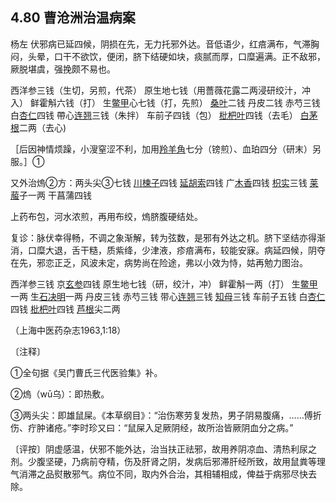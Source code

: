 ## 4.80 曹沧洲治温病案

杨左 伏邪病已延四候，阴损在先，无力托邪外达。音低语少，红㾦满布，气滞胸闷，头晕，口干不欲饮，便闭，脐下结硬如块，痰腻而厚，口糜遍满。正不敌邪，厥脱堪虞，强挽颇不易也。

西洋参三钱（生切，另煎，代茶） 原生地七钱（用薔薇花露二两浸研绞汁，冲入） 鲜霍斛六钱（打） 生[鳖甲](https://www.gmzyjc.com/read/bc/bc17-0.4.15.0.0.md)心七钱（打，先煎） [桑叶](https://www.gmzyjc.com/read/bc/bc01-1.2.3.0.0.md)二钱 丹皮二钱 赤芍三钱 白[杏仁](https://www.gmzyjc.com/read/bc/bc16-0.3.1.0.0.md)四钱 帶心[连翘](https://www.gmzyjc.com/read/bc/bc03-0.4.2.0.0.md)三钱（朱拌） 车前子四钱（包） [枇杷叶](https://www.gmzyjc.com/read/bc/bc16-0.3.9.0.0.md)四钱（去毛） [白茅根](https://www.gmzyjc.com/read/bc/bc13-0.0.5.0.0.md)二两（去心)

［后因神情烦躁，小溲窒涩不利，加用[羚羊角](https://www.gmzyjc.com/read/bc/bc10-0.0.1.0.0.md)七分（镑煎）、血珀四分（研末）另服。］①

又外治熓②方：两头尖③七钱 [川楝子](https://www.gmzyjc.com/read/bc/bc11-0.0.12.0.0.md)四钱 [延胡索](https://www.gmzyjc.com/read/bc/bc12-0.0.2.0.0.md)四钱 广[木香](https://www.gmzyjc.com/read/bc/bc11-0.0.5.0.0.md)四钱 [枳实](https://www.gmzyjc.com/read/bc/bc11-0.0.3.0.0.md)三钱 [莱菔](https://www.gmzyjc.com/read/bc/bc14-0.0.6.0.0.md)子一两 干菖蒲四钱

上药布包，河水浓煎，再用布绞，熓脐腹硬结处。

复诊：脉伏幸得畅，不调之象渐解，转为弦数，是邪有外达之机。脐下坚结亦得渐消，口糜大退，舌干糙，质紫绛，少津液，疹㾦满布，较能安寐。病延四候，阴夺在先，邪恋正乏，风波未定，病势尚在险途，弗以小效为恃，姑再勉力图治。

西洋参三钱 京[玄参](https://www.gmzyjc.com/read/bc/bc03-0.3.4.0.0.md)四钱 原生地七钱（研，绞汁，冲） 鲜霍斛一两（打） 生[鳖甲](https://www.gmzyjc.com/read/bc/bc17-0.4.15.0.0.md)一两 生[石决明](https://www.gmzyjc.com/read/bc/bc10-0.0.2.0.0.md)一两 丹皮三钱 赤芍三钱 带心[连翘](https://www.gmzyjc.com/read/bc/bc03-0.4.2.0.0.md)三钱 [知母](https://www.gmzyjc.com/read/bc/bc03-0.1.2.0.0.md)三钱 车前子五钱 白[杏仁](https://www.gmzyjc.com/read/bc/bc16-0.3.1.0.0.md)四钱 [枇杷叶](https://www.gmzyjc.com/read/bc/bc16-0.3.9.0.0.md)四钱 [芦根](https://www.gmzyjc.com/read/bc/bc03-0.1.4.0.0.md)尖二两

（上海中医药杂志1963,1:18）

〔注释〕

①全句据《吴门曹氏三代医验集》补。

②熓（wū乌）：即热敷。

③两头尖：即雄鼠屎。《本草纲目》：“治伤寒劳复发热，男子阴易腹痛，……傅折伤、疔肿诸疮。”李时珍又曰：“鼠屎入足厥阴经，故所治皆厥阴血分之病。”

〔评按〕阴虚感温，伏邪不能外达，治当扶正祛邪，故用养阴凉血、清热利尿之剂。少腹坚硬，乃病前夺精，伤及肝肾之阴，发病后邪滞肝经所致，故用鼠粪等理气消滞之品熨散邪气。病位不同，取内外合治，其相辅相成，俾益于病邪尽快去除。
